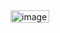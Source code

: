 <img width="62" height="20" alt="image" src="https://github.com/user-attachments/assets/0f82296e-2faa-4421-a3c5-956fafe0f761" />

